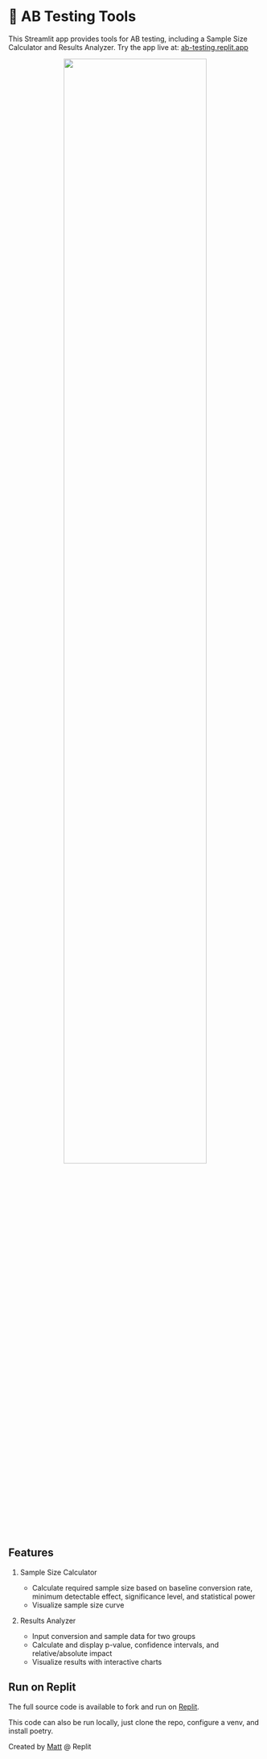 # 🧪 AB Testing Tools

This Streamlit app provides tools for AB testing, including a Sample Size Calculator and Results Analyzer. Try the app live at: [ab-testing.replit.app](https://ab-testing.replit.app)

<div align="center">
  <img src="https://github.com/user-attachments/assets/430fd1fd-5cb3-4a0b-9b64-bc8971a46a27" width="75%"/>
</div>

## Features

1. Sample Size Calculator
   - Calculate required sample size based on baseline conversion rate, minimum detectable effect, significance level, and statistical power
   - Visualize sample size curve

2. Results Analyzer
   - Input conversion and sample data for two groups
   - Calculate and display p-value, confidence intervals, and relative/absolute impact
   - Visualize results with interactive charts

## Run on Replit

The full source code is available to fork and run on [Replit](https://replit.com/@matt/Streamlit-AB-Testing?v=1). 

This code can also be run locally, just clone the repo, configure a venv, and install poetry.

Created by [Matt](https://x.com/mattppal) @ Replit
